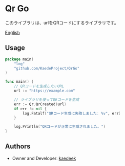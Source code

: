# Qr Go

このライブラリは、urlをQRコードにするライブラリです。

[English](README-en.md)

## Usage
```Go
package main(
    "log"
    "github.com/KaedeProject/QrGo"
)

func main() {
	// QRコードを生成したいURL
	url := "https://example.com"

	// ライブラリを使ってQRコードを生成
	err := Qr.QrCreated(url)
	if err != nil {
		log.Fatalf("QRコード生成に失敗しました: %v", err)
	}

	log.Println("QRコードが正常に生成されました。")
}
```

## Authors
- Owner and Developer: [kaedeek](https://github.com/kaedeek)